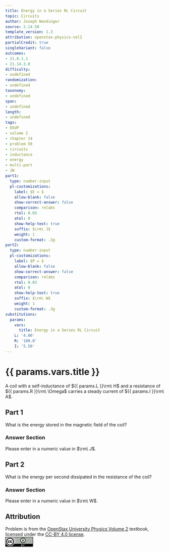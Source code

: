 ```yaml
---
title: Energy in a Series RL Circuit
topic: Circuits
author: Joseph Wandinger
source: 2.14.50
template_version: 1.3
attribution: openstax-physics-vol2
partialCredit: true
singleVariant: false
outcomes:
- 21.8.1.1
- 21.14.3.0
difficulty:
- undefined
randomization:
- undefined
taxonomy:
- undefined
span:
- undefined
length:
- undefined
tags:
- OSUP
- volume 2
- chapter 14
- problem 50
- circuits
- inductance
- energy
- multi-part
- JW
part1:
  type: number-input
  pl-customizations:
    label: $E = $
    allow-blank: false
    show-correct-answer: false
    comparison: relabs
    rtol: 0.03
    atol: 0
    show-help-text: true
    suffix: $\rm\ J$
    weight: 1
    custom-format: .3g
part2:
  type: number-input
  pl-customizations:
    label: $P = $
    allow-blank: false
    show-correct-answer: false
    comparison: relabs
    rtol: 0.03
    atol: 0
    show-help-text: true
    suffix: $\rm\ W$
    weight: 1
    custom-format: .3g
substitutions:
  params:
    vars:
      title: Energy in a Series RL Circuit
    L: '4.00'
    R: '100.0'
    I: '5.50'
---
```

# {{ params.vars.title }}
A coil with a self-inductance of ${{ params.L }}\rm\ H$ and a resistance of ${{ params.R }}\rm\ \Omega$ carries a steady current of ${{ params.I }}\rm\ A$.

## Part 1

What is the energy stored in the magnetic field of the coil?

### Answer Section

Please enter in a numeric value in $\rm\ J$.

## Part 2

What is the energy per second dissipated in the resistance of the coil?

### Answer Section

Please enter in a numeric value in $\rm\ W$.

## Attribution

Problem is from the [OpenStax University Physics Volume 2](https://openstax.org/details/books/university-physics-volume-2) textbook, licensed under the [CC-BY 4.0 license](https://creativecommons.org/licenses/by/4.0/).<br>![Image representing the Creative Commons 4.0 BY license.](https://raw.githubusercontent.com/firasm/bits/master/by.png)